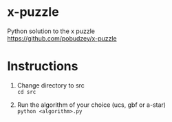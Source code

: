 # x-puzzle
Python solution to the x puzzle  
https://github.com/pobudzey/x-puzzle  

# Instructions  
1. Change directory to src  
`cd src`  

2. Run the algorithm of your choice (ucs, gbf or a-star)  
`python <algorithm>.py`  